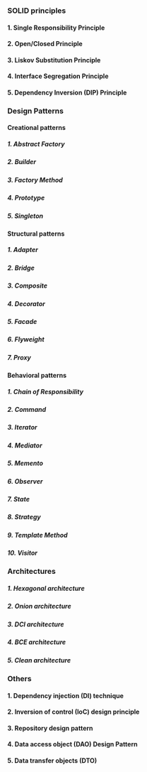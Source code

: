 ### SOLID  principles
#### 1. Single Responsibility Principle
#### 2. Open/Closed Principle
#### 3. Liskov Substitution Principle
#### 4. Interface Segregation Principle
#### 5. Dependency Inversion (DIP) Principle
### Design Patterns
#### Creational patterns
##### 1. Abstract Factory 
##### 2. Builder 
##### 3. Factory Method 
##### 4. Prototype 
##### 5. Singleton
#### Structural patterns
##### 1. Adapter
##### 2. Bridge 
##### 3. Composite 
##### 4. Decorator 
##### 5. Facade 
##### 6. Flyweight 
##### 7. Proxy 
#### Behavioral patterns
##### 1. Chain of Responsibility
##### 2. Command 
##### 3. Iterator 
##### 4. Mediator
##### 5. Memento
##### 6. Observer
##### 7. State
##### 8. Strategy
##### 9. Template Method 
##### 10. Visitor
### Architectures 
##### 1. Hexagonal architecture
##### 2. Onion architecture
##### 3. DCI architecture
##### 4. BCE architecture
##### 5. Clean architecture
### Others
#### 1. Dependency injection (DI) technique
#### 2. Inversion of control (IoC) design principle
#### 3. Repository design pattern
#### 4. Data access object (DAO) Design Pattern
#### 5. Data transfer objects (DTO)
